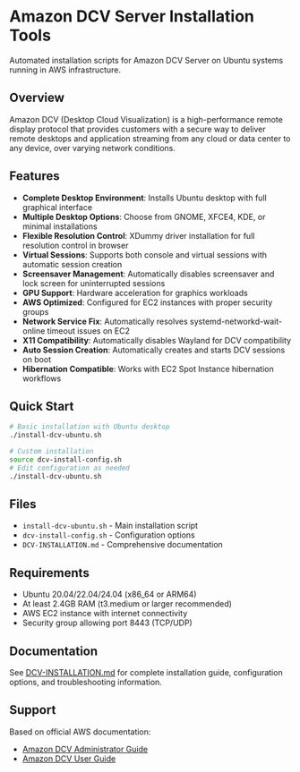 # Amazon DCV Server Installation Tools

Automated installation scripts for Amazon DCV Server on Ubuntu systems running in AWS infrastructure.

## Overview

Amazon DCV (Desktop Cloud Visualization) is a high-performance remote display protocol that provides customers with a secure way to deliver remote desktops and application streaming from any cloud or data center to any device, over varying network conditions.

## Features

- **Complete Desktop Environment**: Installs Ubuntu desktop with full graphical interface
- **Multiple Desktop Options**: Choose from GNOME, XFCE4, KDE, or minimal installations
- **Flexible Resolution Control**: XDummy driver installation for full resolution control in browser
- **Virtual Sessions**: Supports both console and virtual sessions with automatic session creation
- **Screensaver Management**: Automatically disables screensaver and lock screen for uninterrupted sessions
- **GPU Support**: Hardware acceleration for graphics workloads
- **AWS Optimized**: Configured for EC2 instances with proper security groups
- **Network Service Fix**: Automatically resolves systemd-networkd-wait-online timeout issues on EC2
- **X11 Compatibility**: Automatically disables Wayland for DCV compatibility
- **Auto Session Creation**: Automatically creates and starts DCV sessions on boot
- **Hibernation Compatible**: Works with EC2 Spot Instance hibernation workflows

## Quick Start

```bash
# Basic installation with Ubuntu desktop
./install-dcv-ubuntu.sh

# Custom installation
source dcv-install-config.sh
# Edit configuration as needed
./install-dcv-ubuntu.sh
```

## Files

- `install-dcv-ubuntu.sh` - Main installation script
- `dcv-install-config.sh` - Configuration options
- `DCV-INSTALLATION.md` - Comprehensive documentation

## Requirements

- Ubuntu 20.04/22.04/24.04 (x86_64 or ARM64)
- At least 2.4GB RAM (t3.medium or larger recommended)
- AWS EC2 instance with internet connectivity
- Security group allowing port 8443 (TCP/UDP)

## Documentation

See [DCV-INSTALLATION.md](DCV-INSTALLATION.md) for complete installation guide, configuration options, and troubleshooting information.

## Support

Based on official AWS documentation:
- [Amazon DCV Administrator Guide](https://docs.aws.amazon.com/dcv/latest/adminguide/)
- [Amazon DCV User Guide](https://docs.aws.amazon.com/dcv/latest/userguide/)
